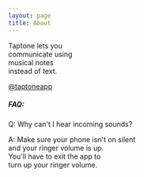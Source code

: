 ```yaml
---
layout: page
title: About
---
```


Taptone lets you<br>
communicate using<br>
musical notes<br>
instead of text.<br>

[@taptoneapp](https://twitter.com/taptoneapp)

##### FAQ:
Q: Why can't I hear incoming sounds?

A: Make sure your phone isn't on silent<br>
and your ringer volume is up.<br>
You'll have to exit the app to<br>
turn up your ringer volume.





